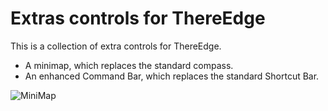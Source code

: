 # Extras controls for ThereEdge

This is a collection of extra controls for ThereEdge.

* A minimap, which replaces the standard compass.
* An enhanced Command Bar, which replaces the standard Shortcut Bar.

![MiniMap](https://media.fotki.com/2v2aVC1Kvx3JhYT.png)
